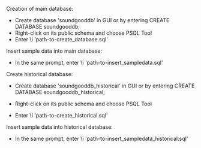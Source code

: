 Creation of main database:

- Create database 'soundgooddb' in GUI or by entering CREATE DATABASE soundgooddb;
- Right-click on its public schema and choose PSQL Tool
- Enter \i 'path-to-create_database.sql'


Insert sample data into main database:

- In the same prompt, enter \i 'path-to-insert_sampledata.sql'


Create historical database:

- Create database 'soundgooddb_historical' in GUI or by entering CREATE DATABASE soundgooddb_historical;

- Right-click on its public schema and choose PSQL Tool


- Enter \i 'path-to-create_historical.sql'

Insert sample data into historical database:

- In the same prompt, enter \i 'path-to-insert_sampledata_historical.sql'








